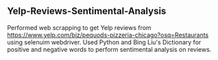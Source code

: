 ## Yelp-Reviews-Sentimental-Analysis
Performed web scrapping to get Yelp reviews from https://www.yelp.com/biz/pequods-pizzeria-chicago?osq=Restaurants using selenuim webdriver. Used Python and Bing Liu's Dictionary for positive and negative words to perform sentimental analysis on reviews.
